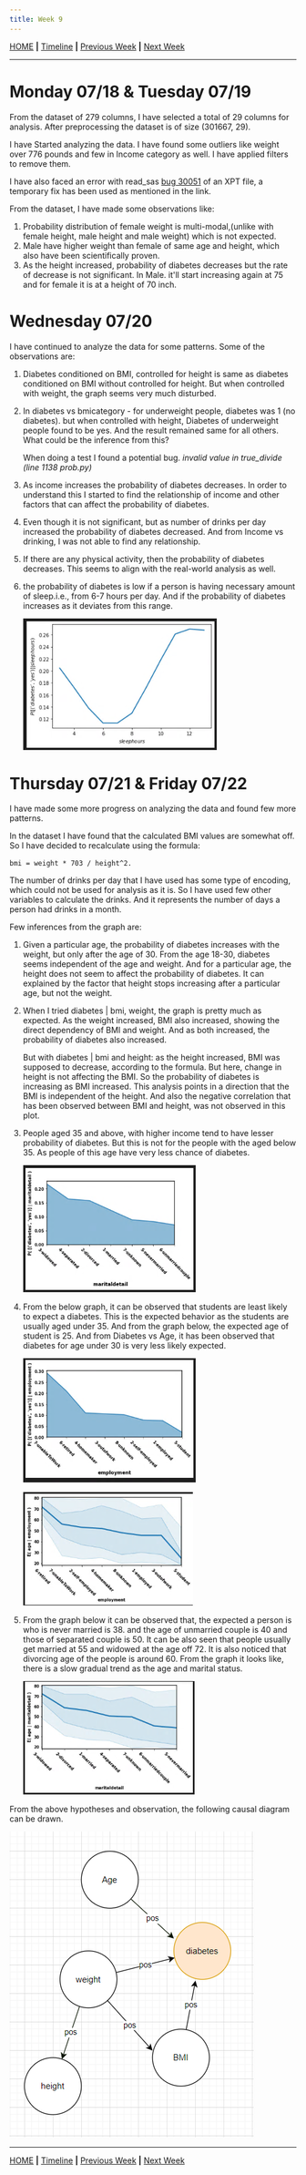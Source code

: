 ```yaml
---
title: Week 9
---
```


[HOME](https://arungaonkar.github.io/HPCC-Causality/) **|**
[Timeline](https://arungaonkar.github.io/HPCC-Causality/index.html#timeline) **|**
[Previous Week](https://arungaonkar.github.io/HPCC-Causality/week8.html) **|**
[Next Week](https://arungaonkar.github.io/HPCC-Causality/week10.html)

---

# Monday 07/18 & Tuesday 07/19

From the dataset of 279 columns, I have selected a total of 29 columns for analysis. After preprocessing the dataset is of size (301667, 29).

I have Started analyzing the data. I have found some outliers like weight over 776 pounds and few in Income category as well. I have applied filters to remove them.

I have also faced an error with read_sas [bug 30051](https://github.com/pandas-dev/pandas/issues/30051) of an XPT file, a temporary fix has been used as mentioned in the link.

From the dataset, I have made some observations like:

1. Probability distribution of female weight is multi-modal,(unlike with female height, male height and male weight) which is not expected.
2. Male have higher weight than female of same age and height, which also have been scientifically proven.
3. As the height increased, probability of diabetes decreases but the rate of decrease is not significant. In Male. it'll start increasing again at 75 and for female it is at a height of 70 inch.

# Wednesday 07/20

I have continued to analyze the data for some patterns. Some of the observations are:

1. Diabetes conditioned on BMI, controlled for height is same as diabetes conditioned on BMI without controlled for height. But when controlled with weight, the graph seems very much disturbed.

2. In diabetes vs bmicategory - for underweight people, diabetes was 1 (no diabetes). but when controlled with height, Diabetes of underweight people found to be yes. And the result remained same for all others. What could be the inference from this?

    When doing a test I found a potential bug. *invalid value in true_divide (line 1138 prob.py)*

3. As income increases the probability of diabetes decreases. In order to understand this I started to find the relationship of income and other factors that can affect the probability of diabetes.

4. Even though it is not significant, but as number of drinks per day increased the probability of diabetes decreased. And from Income vs drinking, I was not able to find any relationship.

5. If there are any physical activity, then the probability of diabetes decreases. This seems to align with the real-world analysis as well.

6. the probability of diabetes is low if a person is having necessary amount of sleep.i.e., from 6-7 hours per day. And if the probability of diabetes increases as it deviates from this range.

    ![db_sleep](imgs/db_sleep.png)

# Thursday 07/21 & Friday 07/22

I have made some more progress on analyzing the data and found few more patterns.

In the dataset I have found that the calculated BMI values are somewhat off. So I have decided to recalculate using the formula:

```text
bmi = weight * 703 / height^2.
```

The number of drinks per day that I have used has some type of encoding, which could not be used for analysis as it is. So I have used few other variables to calculate the drinks. And it represents the number of days a person had drinks in a month.

Few inferences from the graph are:

1. Given a particular age, the probability of diabetes increases with the weight, but only after the age of 30. From the age 18-30, diabetes seems independent of the age and weight. And for a particular age, the height does not seem to affect the probability of diabetes. It can explained by the factor that height stops increasing after a particular age, but not the weight.

    <!-- ![db_bmicat](imgs/db_bmicat.png) -->

2. When I tried diabetes | bmi, weight, the graph is pretty much as expected. As the weight increased, BMI  also increased, showing the direct dependency of BMI and weight. And as both increased, the probability of diabetes also increased.

    But with diabetes | bmi and height: as the height increased, BMI was supposed to decrease, according to the formula. But here, change in height is not affecting the BMI. So the probability of diabetes is increasing as BMI increased. This analysis points in a direction that the BMI is independent of the height. And also the negative correlation that has been observed between BMI and height, was not observed in this plot.

3. People aged 35 and above, with higher income tend to have lesser probability of diabetes. But this is not for the people with the aged below 35. As people of this age have very less chance of diabetes.

    ![db_marital](imgs/db_marital.png)

4. From the below graph, it can be observed that students are least likely to expect a diabetes. This is the expected behavior as the students are usually aged under 35. And from the graph below, the expected age of student is 25. And from Diabetes vs Age, it has been observed that diabetes for age under 30 is very less likely expected.

    ![db_employment](imgs/db_employment.png)

    ![age_employment](imgs/age_employment.png)

5. From the graph below it can be observed that, the expected a person is who is never married is 38. and the age of unmarried couple is 40 and those of separated couple is 50. It can be also seen that people usually get married at 55 and widowed at the age off 72. It is also noticed that divorcing age of the people is around 60. From the graph it looks like, there is a slow gradual trend as the age and marital status.

    ![age_marital](imgs/age_marital.png)

From the above hypotheses and observation, the following causal diagram can be drawn.

![obs1](imgs/obs1.png)

---

[HOME](https://arungaonkar.github.io/HPCC-Causality/) **|**
[Timeline](https://arungaonkar.github.io/HPCC-Causality/index.html#timeline) **|**
[Previous Week](https://arungaonkar.github.io/HPCC-Causality/week8.html) **|**
[Next Week](https://arungaonkar.github.io/HPCC-Causality/week10.html)
